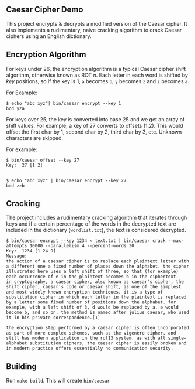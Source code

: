 ## Caesar Cipher Demo

This project encrypts & decrypts a modified version of the Caesar cipher. It also
implements a rudimentary, naive cracking algorithm to crack Caesar ciphers using
an English dictionary.

## Encryption Algorithm

For keys under 26, the encryption algorithm is a typical Caesar cipher shift
algorithm, otherwise known as ROT _n_. Each letter in each word is shifted by
_key_ positions, so if the key is 1, `a` becomes `b`, `y` becomes `z` and `z`
becomes `a`.

For Example:
```
$ echo "abc xyz"| bin/caesar encrypt --key 1
bcd yza
```

For keys over 25, the key is converted into base 25 and we get an array of shift
values.  For example, a key of 27 converts to offsets (1,2). This would offset
the first char by 1, second char by 2, third char by 3, etc.  Unknown characters
are skipped.

For example:
```
$ bin/caesar offset --key 27
Key:  27 [1 2]


$ echo "abc xyz" | bin/caesar encrypt --key 27
bdd zzb
```

## Cracking

The project includes a rudimentary cracking algorithm that iterates through keys
and if a certain percentage of the words in the decrypted text are included in
the dictionary (`wordlist.txt`), the text is considered decrypted.

```
$ bin/caesar encrypt --key 1234 < text.txt | bin/caesar crack --max-attempts 10000 --parallelism 4 --percent-words 30
Key:  1234 [1 24 9]
Message:
the action of a caesar cipher is to replace each plaintext letter with a different one a fixed number of places down the alphabet. the cipher illustrated here uses a left shift of three, so that (for example) each occurrence of e in the plaintext becomes b in the ciphertext.
in cryptography, a caesar cipher, also known as caesar's cipher, the shift cipher, caesar's code or caesar shift, is one of the simplest and most widely known encryption techniques. it is a type of substitution cipher in which each letter in the plaintext is replaced by a letter some fixed number of positions down the alphabet. for example, with a left shift of 3, d would be replaced by a, e would become b, and so on. the method is named after julius caesar, who used it in his private correspondence.[1]

the encryption step performed by a caesar cipher is often incorporated as part of more complex schemes, such as the vigenère cipher, and still has modern application in the rot13 system. as with all single-alphabet substitution ciphers, the caesar cipher is easily broken and in modern practice offers essentially no communication security.

```

## Building

Run `make build`.  This will create `bin/caesar`
